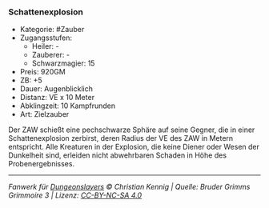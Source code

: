 ### Schattenexplosion

- Kategorie: #Zauber
- Zugangsstufen:
  - Heiler: -
  - Zauberer: -
  - Schwarzmagier: 15
- Preis: 920GM
- ZB: +5
- Dauer: Augenblicklich
- Distanz: VE x 10 Meter
- Abklingzeit: 10 Kampfrunden
- Art: Zielzauber

Der ZAW schießt eine pechschwarze Sphäre auf seine Gegner, die in einer Schattenexplosion zerbirst, deren Radius der VE des ZAW in Metern entspricht. Alle Kreaturen in der Explosion, die keine Diener oder Wesen der Dunkelheit sind, erleiden nicht abwehrbaren Schaden in Höhe des Probenergebnisses.

---

_Fanwerk für [Dungeonslayers](https://www.dungeonslayers.net/) © Christian Kennig | Quelle: Bruder Grimms Grimmoire 3 | Lizenz: [CC-BY-NC-SA 4.0](https://creativecommons.org/licenses/by-nc-sa/4.0/deed.de)_
